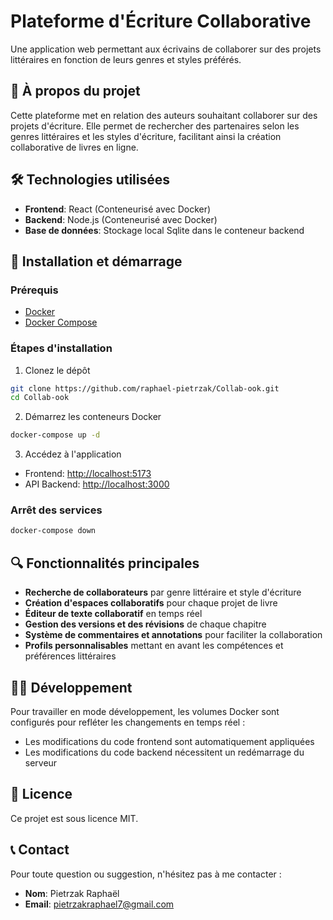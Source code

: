 # Plateforme d'Écriture Collaborative

Une application web permettant aux écrivains de collaborer sur des projets littéraires en fonction de leurs genres et styles préférés.

## 📖 À propos du projet

Cette plateforme met en relation des auteurs souhaitant collaborer sur des projets d'écriture. Elle permet de rechercher des partenaires selon les genres littéraires et les styles d'écriture, facilitant ainsi la création collaborative de livres en ligne.

## 🛠️ Technologies utilisées

- **Frontend**: React (Conteneurisé avec Docker)
- **Backend**: Node.js (Conteneurisé avec Docker)
- **Base de données**: Stockage local Sqlite dans le conteneur backend

## 🚀 Installation et démarrage

### Prérequis

- [Docker](https://www.docker.com/get-started)
- [Docker Compose](https://docs.docker.com/compose/install/)

### Étapes d'installation

1. Clonez le dépôt

```bash
git clone https://github.com/raphael-pietrzak/Collab-ook.git
cd Collab-ook
```

2. Démarrez les conteneurs Docker

```bash
docker-compose up -d
```

3. Accédez à l'application

- Frontend: <http://localhost:5173>
- API Backend: <http://localhost:3000>

### Arrêt des services

```bash
docker-compose down
```

## 🔍 Fonctionnalités principales

- **Recherche de collaborateurs** par genre littéraire et style d'écriture
- **Création d'espaces collaboratifs** pour chaque projet de livre
- **Éditeur de texte collaboratif** en temps réel
- **Gestion des versions et des révisions** de chaque chapitre
- **Système de commentaires et annotations** pour faciliter la collaboration
- **Profils personnalisables** mettant en avant les compétences et préférences littéraires

## 👨‍💻 Développement

Pour travailler en mode développement, les volumes Docker sont configurés pour refléter les changements en temps réel :

- Les modifications du code frontend sont automatiquement appliquées
- Les modifications du code backend nécessitent un redémarrage du serveur

## 📝 Licence

Ce projet est sous licence MIT.

## 📞 Contact

Pour toute question ou suggestion, n'hésitez pas à me contacter :

- **Nom**: Pietrzak Raphaël
- **Email**: <pietrzakraphael7@gmail.com>
